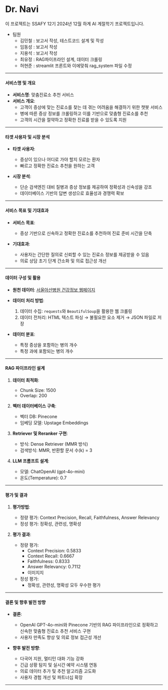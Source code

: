 # Dr. Navi

이 프로젝트는 SSAFY 12기 2024년 12월 하계 AI 계절학기 프로젝트입니다.

- 팀원
  - 김민철 : 보고서 작성, 테스트코드 설계 및 작성
  - 임동성 : 보고서 작성
  - 지용석 : 보고서 작성
  - 최유정 : RAG파이프라인 설계, 데이터 크롤링
  - 허현준 : streamlit 프론트와 이에맞춰 rag_system 파일 수정

---

#### **서비스명 및 개요**

- **서비스명**: 맞춤진료소 추천 서비스
- **서비스 개요**:
  - 고객이 증상에 맞는 진료소를 찾는 데 겪는 어려움을 해결하기 위한 챗봇 서비스
  - 병에 따른 증상 정보를 크롤링하고 이를 기반으로 맞춤형 진료소를 추천
  - 고객의 시간을 절약하고 정확한 진료를 받을 수 있도록 지원

---

#### **타겟 사용자 및 시장 분석**

- **타겟 사용자**:

  - 증상이 있으나 어디로 가야 할지 모르는 환자
  - 빠르고 정확한 진료소 추천을 원하는 고객

- **시장 분석**:
  - 단순 검색엔진 대비 질병과 증상 정보를 제공하여 정확성과 신속성을 강조
  - 데이터베이스 기반의 답변 생성으로 효율성과 경쟁력 확보

---

#### **서비스 목표 및 기대효과**

- **서비스 목표**:

  - 증상 기반으로 신속하고 정확한 진료소를 추천하여 진료 준비 시간을 단축

- **기대효과**:
  - 사용자는 간단한 질의로 신뢰할 수 있는 진료소 정보를 제공받을 수 있음
  - 의료 상담 초기 단계 간소화 및 의료 접근성 개선

---

#### **데이터 구성 및 활용**

- **원천 데이터**: [서울아산병원 건강정보 웹페이지](https://www.amc.seoul.kr/asan/healthinfo/symptom/symptomSubmain.do)
- **데이터 처리 방법**:

  1. 데이터 수집: `requests`와 `BeautifulSoup`을 활용한 웹 크롤링
  2. 데이터 전처리: HTML 텍스트 파싱 → 불필요한 요소 제거 → JSON 파일로 저장

- **데이터 분포**:
  - 특정 증상을 포함하는 병의 개수
  - 특정 과에 포함되는 병의 개수

---

#### **RAG 파이프라인 설계**

1. **데이터 최적화**:

   - Chunk Size: 1500
   - Overlap: 200

2. **벡터 데이터베이스 구축**:

   - 벡터 DB: Pinecone
   - 임베딩 모델: Upstage Embeddings

3. **Retriever 및 Reranker 구현**:

   - 방식: Dense Retriever (MMR 방식)
   - 검색방식: MMR, 반환할 문서 수(k) = 3

4. **LLM 프롬프트 설계**:
   - 모델: ChatOpenAI (gpt-4o-mini)
   - 온도(Temperature): 0.7

---

#### **평가 및 결과**

1. **평가방법**:

   - 정량 평가: Context Precision, Recall, Faithfulness, Answer Relevancy
   - 정성 평가: 정확성, 관련성, 명확성

2. **평가 결과**:
   - 정량 평가:
     - Context Precision: 0.5833
     - Context Recall: 0.6667
     - Faithfulness: 0.8333
     - Answer Relevancy: 0.7112
     - 이미지지
   - 정성 평가:
     - 정확성, 관련성, 명확성 모두 우수한 평가

---

#### **결론 및 향후 발전 방향**

- **결론**:

  - OpenAI GPT-4o-mini와 Pinecone 기반의 RAG 파이프라인으로 정확하고 신속한 맞춤형 진료소 추천 서비스 구현
  - 사용자 만족도 향상 및 의료 정보 접근성 개선

- **향후 발전 방향**:
  - 다국어 지원, 멀티턴 대화 기능 강화
  - 긴급 상황 탐지 및 실시간 예약 시스템 연동
  - 의료 데이터 추가 및 추천 알고리즘 고도화
  - 사용자 경험 개선 및 파트너십 확장

---
